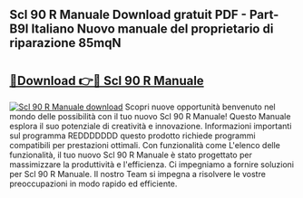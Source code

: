 ## Scl 90 R Manuale Download gratuit PDF - Part-B9I Italiano Nuovo manuale del proprietario di riparazione 85mqN

# <h2><a href="http://dfeuc3.blite.top/?on=Scl+90+R+Manuale">🔗Download 👉🔴 Scl 90 R Manuale</a></h2>

[![Scl 90 R Manuale download](https://i.imgur.com/lujVjoI.png)](http://dfeuc3.blite.top/?on=Scl+90+R+Manuale)
Scopri nuove opportunità benvenuto nel mondo delle possibilità con il tuo nuovo Scl 90 R Manuale! Questo Manuale esplora il suo potenziale di creatività e innovazione. Informazioni importanti sul programma REDDDDDDD questo prodotto richiede programmi compatibili per prestazioni ottimali. Con funzionalità come L'elenco delle funzionalità, il tuo nuovo Scl 90 R Manuale è stato progettato per massimizzare la produttività e l'efficienza. Ci impegniamo a fornire soluzioni per Scl 90 R Manuale. Il nostro Team si impegna a risolvere le vostre preoccupazioni in modo rapido ed efficiente.
